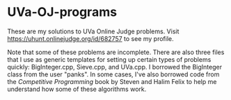 # UVa-OJ-programs
These are my solutions to UVa Online Judge problems. Visit https://uhunt.onlinejudge.org/id/682757 to see my profile.

Note that some of these problems are incomplete. There are also three files that I use as generic templates for setting up certain types of problems quickly: BigInteger.cpp, Sieve.cpp, and UVa.cpp. I borrowed the BigInteger class from the user "panks". In some cases, I've also borrowed code from the <em>Competitive Programming</em> book by Steven and Halim Felix to help me understand how some of these algorithms work.
